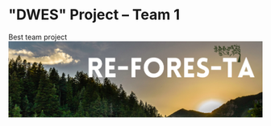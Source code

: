 # "DWES" Project – Team 1
Best team project
![Reforesta Banner](public/reforesta/res/images/reforesta.png)
